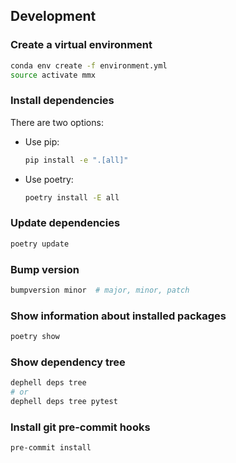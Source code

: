 ## Development

### Create a virtual environment

```bash
conda env create -f environment.yml
source activate mmx
```

### Install dependencies

There are two options:

- Use pip:

    ```bash
    pip install -e ".[all]"
    ```

- Use poetry:

    ```bash
    poetry install -E all
    ```

### Update dependencies

```bash
poetry update
```

### Bump version

```bash
bumpversion minor  # major, minor, patch
```

### Show information about installed packages

```bash
poetry show
```

### Show dependency tree

```bash
dephell deps tree
# or
dephell deps tree pytest
```

### Install git pre-commit hooks

```bash
pre-commit install
```
